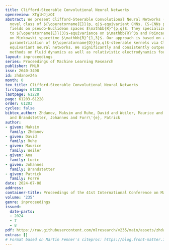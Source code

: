 ```yaml
---
title: Clifford-Steerable Convolutional Neural Networks
openreview: XTglHJjzQI
abstract: We present Clifford-Steerable Convolutional Neural Networks (CS-CNNs), a
  novel class of ${\operatorname{E}}(p, q)$-equivariant CNNs. CS-CNNs process multivector
  fields on pseudo-Euclidean spaces $\mathbb{R}^{p,q}$. They specialize, for instance,
  to ${\operatorname{E}}(3)$-equivariance on $\mathbb{R}^3$ and Poincaré-equivariance
  on Minkowski spacetime $\mathbb{R}^{1,3}$. Our approach is based on an implicit
  parametrization of ${\operatorname{O}}(p,q)$-steerable kernels via Clifford group
  equivariant neural networks. We significantly and consistently outperform baseline
  methods on fluid dynamics as well as relativistic electrodynamics forecasting tasks.
layout: inproceedings
series: Proceedings of Machine Learning Research
publisher: PMLR
issn: 2640-3498
id: zhdanov24a
month: 0
tex_title: Clifford-Steerable Convolutional Neural Networks
firstpage: 61203
lastpage: 61228
page: 61203-61228
order: 61203
cycles: false
bibtex_author: Zhdanov, Maksim and Ruhe, David and Weiler, Maurice and Lucic, Ana
  and Brandstetter, Johannes and Forr\'{e}, Patrick
author:
- given: Maksim
  family: Zhdanov
- given: David
  family: Ruhe
- given: Maurice
  family: Weiler
- given: Ana
  family: Lucic
- given: Johannes
  family: Brandstetter
- given: Patrick
  family: Forré
date: 2024-07-08
address:
container-title: Proceedings of the 41st International Conference on Machine Learning
volume: '235'
genre: inproceedings
issued:
  date-parts:
  - 2024
  - 7
  - 8
pdf: https://raw.githubusercontent.com/mlresearch/v235/main/assets/zhdanov24a/zhdanov24a.pdf
extras: []
# Format based on Martin Fenner's citeproc: https://blog.front-matter.io/posts/citeproc-yaml-for-bibliographies/
---
```

